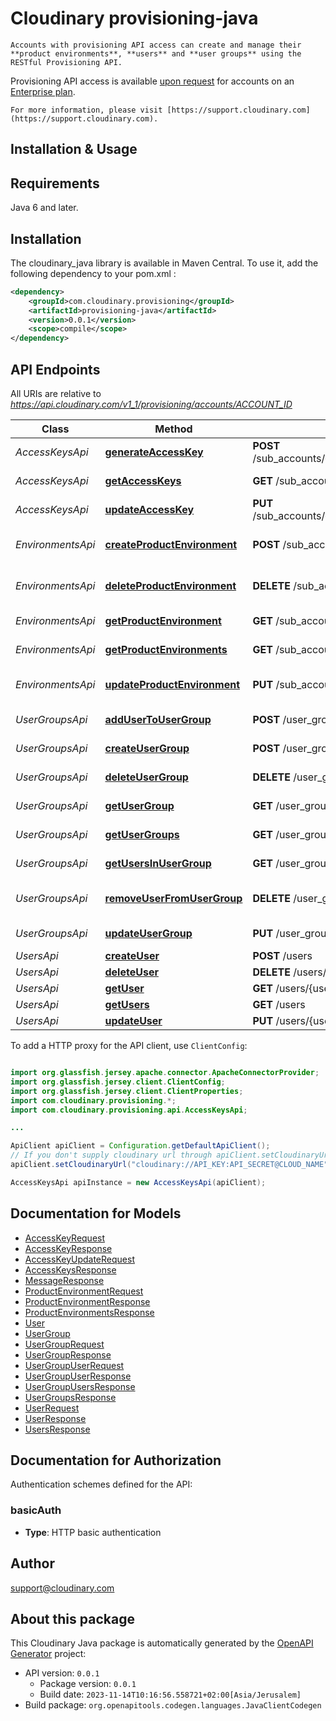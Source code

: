 # Cloudinary provisioning-java

    Accounts with provisioning API access can create and manage their **product environments**, **users** and **user groups** using the RESTful Provisioning API. 

Provisioning API access is available [upon request](https://cloudinary.com/contact?plan=enterprise) for accounts on an [Enterprise plan](https://cloudinary.com/pricing#pricing-enterprise).


    For more information, please visit [https://support.cloudinary.com](https://support.cloudinary.com).

## Installation & Usage

## Requirements

Java 6 and later.

## Installation

The cloudinary_java library is available in Maven Central. To use it, add the following dependency to your pom.xml :
```xml
<dependency>
    <groupId>com.cloudinary.provisioning</groupId>
    <artifactId>provisioning-java</artifactId>
    <version>0.0.1</version>
    <scope>compile</scope>
</dependency>
```

## API Endpoints

All URIs are relative to *https://api.cloudinary.com/v1_1/provisioning/accounts/ACCOUNT_ID*

Class | Method | HTTP request | Description
------------ | ------------- | ------------- | -------------
*AccessKeysApi* | [**generateAccessKey**](docs/AccessKeysApi.md#generateAccessKey) | **POST** /sub_accounts/{sub_account_id}/access_keys | Generate an access key
*AccessKeysApi* | [**getAccessKeys**](docs/AccessKeysApi.md#getAccessKeys) | **GET** /sub_accounts/{sub_account_id}/access_keys | Get access keys
*AccessKeysApi* | [**updateAccessKey**](docs/AccessKeysApi.md#updateAccessKey) | **PUT** /sub_accounts/{sub_account_id}/access_keys/{key} | Update an access key
*EnvironmentsApi* | [**createProductEnvironment**](docs/EnvironmentsApi.md#createProductEnvironment) | **POST** /sub_accounts | Create product environment
*EnvironmentsApi* | [**deleteProductEnvironment**](docs/EnvironmentsApi.md#deleteProductEnvironment) | **DELETE** /sub_accounts/{sub_account_id} | Delete product environment
*EnvironmentsApi* | [**getProductEnvironment**](docs/EnvironmentsApi.md#getProductEnvironment) | **GET** /sub_accounts/{sub_account_id} | Get product environment
*EnvironmentsApi* | [**getProductEnvironments**](docs/EnvironmentsApi.md#getProductEnvironments) | **GET** /sub_accounts | Get product environments
*EnvironmentsApi* | [**updateProductEnvironment**](docs/EnvironmentsApi.md#updateProductEnvironment) | **PUT** /sub_accounts/{sub_account_id} | Update product environment
*UserGroupsApi* | [**addUserToUserGroup**](docs/UserGroupsApi.md#addUserToUserGroup) | **POST** /user_groups/{group_id}/users/{user_id} | Add User to User Group
*UserGroupsApi* | [**createUserGroup**](docs/UserGroupsApi.md#createUserGroup) | **POST** /user_groups | Create User Group
*UserGroupsApi* | [**deleteUserGroup**](docs/UserGroupsApi.md#deleteUserGroup) | **DELETE** /user_groups/{group_id} | Delete User Group
*UserGroupsApi* | [**getUserGroup**](docs/UserGroupsApi.md#getUserGroup) | **GET** /user_groups/{group_id} | Get User Group
*UserGroupsApi* | [**getUserGroups**](docs/UserGroupsApi.md#getUserGroups) | **GET** /user_groups | Get User Groups
*UserGroupsApi* | [**getUsersInUserGroup**](docs/UserGroupsApi.md#getUsersInUserGroup) | **GET** /user_groups/{group_id}/users | Get Users in User Group
*UserGroupsApi* | [**removeUserFromUserGroup**](docs/UserGroupsApi.md#removeUserFromUserGroup) | **DELETE** /user_groups/{group_id}/users/{user_id} | Remove User from User Group
*UserGroupsApi* | [**updateUserGroup**](docs/UserGroupsApi.md#updateUserGroup) | **PUT** /user_groups/{group_id} | Update User Group
*UsersApi* | [**createUser**](docs/UsersApi.md#createUser) | **POST** /users | Create user
*UsersApi* | [**deleteUser**](docs/UsersApi.md#deleteUser) | **DELETE** /users/{user_id} | Delete user
*UsersApi* | [**getUser**](docs/UsersApi.md#getUser) | **GET** /users/{user_id} | Get user
*UsersApi* | [**getUsers**](docs/UsersApi.md#getUsers) | **GET** /users | Get users
*UsersApi* | [**updateUser**](docs/UsersApi.md#updateUser) | **PUT** /users/{user_id} | Update user


To add a HTTP proxy for the API client, use `ClientConfig`:
```java

import org.glassfish.jersey.apache.connector.ApacheConnectorProvider;
import org.glassfish.jersey.client.ClientConfig;
import org.glassfish.jersey.client.ClientProperties;
import com.cloudinary.provisioning.*;
import com.cloudinary.provisioning.api.AccessKeysApi;

...

ApiClient apiClient = Configuration.getDefaultApiClient();
// If you don't supply cloudinary url through apiClient.setCloudinaryUrl("Cloudinary url"> it'll be taken from environment variable
apiClient.setCloudinaryUrl("cloudinary://API_KEY:API_SECRET@CLOUD_NAME");

AccessKeysApi apiInstance = new AccessKeysApi(apiClient);

```

## Documentation for Models

 - [AccessKeyRequest](docs/AccessKeyRequest.md)
 - [AccessKeyResponse](docs/AccessKeyResponse.md)
 - [AccessKeyUpdateRequest](docs/AccessKeyUpdateRequest.md)
 - [AccessKeysResponse](docs/AccessKeysResponse.md)
 - [MessageResponse](docs/MessageResponse.md)
 - [ProductEnvironmentRequest](docs/ProductEnvironmentRequest.md)
 - [ProductEnvironmentResponse](docs/ProductEnvironmentResponse.md)
 - [ProductEnvironmentsResponse](docs/ProductEnvironmentsResponse.md)
 - [User](docs/User.md)
 - [UserGroup](docs/UserGroup.md)
 - [UserGroupRequest](docs/UserGroupRequest.md)
 - [UserGroupResponse](docs/UserGroupResponse.md)
 - [UserGroupUserRequest](docs/UserGroupUserRequest.md)
 - [UserGroupUserResponse](docs/UserGroupUserResponse.md)
 - [UserGroupUsersResponse](docs/UserGroupUsersResponse.md)
 - [UserGroupsResponse](docs/UserGroupsResponse.md)
 - [UserRequest](docs/UserRequest.md)
 - [UserResponse](docs/UserResponse.md)
 - [UsersResponse](docs/UsersResponse.md)


## Documentation for Authorization

Authentication schemes defined for the API:
### basicAuth


- **Type**: HTTP basic authentication


## Author

support@cloudinary.com

## About this package

This Cloudinary Java package is automatically generated by the [OpenAPI Generator](https://openapi-generator.tech) project:

- API version: `0.0.1`
    - Package version: `0.0.1`
    - Build date: `2023-11-14T10:16:56.558721+02:00[Asia/Jerusalem]`
- Build package: `org.openapitools.codegen.languages.JavaClientCodegen`
